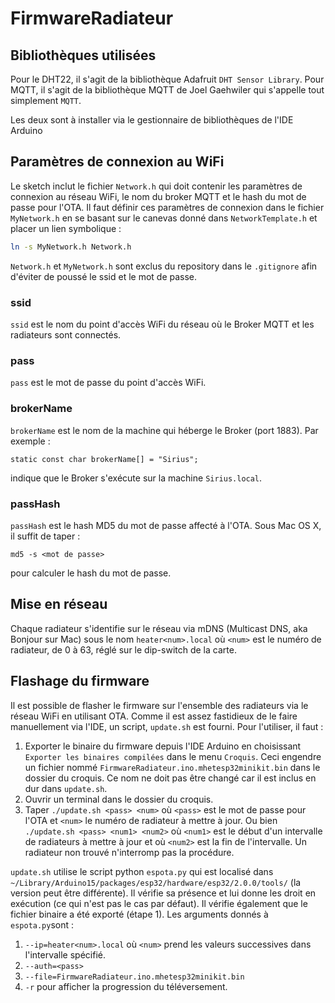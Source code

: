 # FirmwareRadiateur

## Bibliothèques utilisées

Pour le DHT22, il s'agit de la bibliothèque Adafruit ```DHT Sensor Library```.
Pour MQTT, il s'agit de la bibliothèque MQTT de Joel Gaehwiler qui s'appelle tout simplement ```MQTT```.

Les deux sont à installer via le gestionnaire de bibliothèques de l'IDE Arduino

## Paramètres de connexion au WiFi

Le sketch inclut le fichier ```Network.h``` qui doit contenir les paramètres de connexion au réseau WiFi, le nom du broker MQTT et le hash du mot de passe pour l'OTA. Il faut définir ces paramètres de connexion dans le fichier ```MyNetwork.h``` en se basant sur le canevas donné dans ```NetworkTemplate.h``` et placer un lien symbolique :

```sh
ln -s MyNetwork.h Network.h
```

```Network.h``` et ```MyNetwork.h``` sont exclus du repository dans le ```.gitignore``` afin d'éviter de poussé le ssid et le mot de passe.

### ssid

```ssid``` est le nom du point d'accès WiFi du réseau où le Broker MQTT et les radiateurs sont connectés.

### pass

```pass``` est le mot de passe du point d'accès WiFi.

### brokerName

```brokerName``` est le nom de la machine qui héberge le Broker (port 1883). Par exemple :

```
static const char brokerName[] = "Sirius";
```

indique que le Broker s'exécute sur la machine ```Sirius.local```.

### passHash

```passHash``` est le hash MD5 du mot de passe affecté à l'OTA. Sous Mac OS X, il suffit de taper :

```
md5 -s <mot de passe>
```

pour calculer le hash du mot de passe.

## Mise en réseau

Chaque radiateur s'identifie sur le réseau via mDNS (Multicast DNS, aka Bonjour sur Mac) sous le nom ```heater<num>.local``` où ```<num>``` est le numéro de radiateur, de 0 à 63, réglé sur le dip-switch de la carte.

## Flashage du firmware

Il est possible de flasher le firmware sur l'ensemble des radiateurs via le réseau WiFi en utilisant OTA. Comme il est assez fastidieux de le faire manuellement via l'IDE, un script, ```update.sh``` est fourni. Pour l'utiliser, il faut :

1. Exporter le binaire du firmware depuis l'IDE Arduino en choisissant ```Exporter les binaires compilées``` dans le menu ```Croquis```. Ceci engendre un fichier nommé ```FirmwareRadiateur.ino.mhetesp32minikit.bin``` dans le dossier du croquis. Ce nom ne doit pas être changé car il est inclus en dur dans ```update.sh```. 
2. Ouvrir un terminal dans le dossier du croquis.
3. Taper ```./update.sh <pass> <num>``` où ```<pass>``` est le mot de passe pour l'OTA et ```<num>``` le numéro de radiateur à mettre à jour. Ou bien ```./update.sh <pass> <num1> <num2>``` où ```<num1>``` est le début d'un intervalle de radiateurs à mettre à jour et où ```<num2>``` est la fin de l'intervalle. Un radiateur non trouvé n'interromp pas la procédure.
 
```update.sh``` utilise le script python ```espota.py``` qui est localisé dans ```~/Library/Arduino15/packages/esp32/hardware/esp32/2.0.0/tools/``` (la version peut être différente). Il vérifie sa présence et lui donne les droit en exécution (ce qui n'est pas le cas par défaut). Il vérifie également que le fichier binaire a été exporté (étape 1). Les arguments donnés à ```espota.py```sont :

1. ```--ip=heater<num>.local``` où ```<num>``` prend les valeurs successives dans l'intervalle spécifié.
2. ```--auth=<pass>```
3. ```--file=FirmwareRadiateur.ino.mhetesp32minikit.bin```
4. ```-r``` pour afficher la progression du téléversement.
